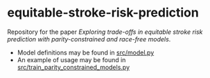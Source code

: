 # equitable-stroke-risk-prediction
Repository for the paper _Exploring trade-offs in equitable stroke risk prediction with parity-constrained and race-free models_.
- Model definitions may be found in [src/model.py](src/model.py)
- An example of usage may be found in [src/train_parity_constrained_models.py](src/train_parity_constrained_models.py)
